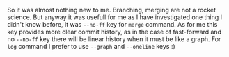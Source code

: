 So it was almost nothing new to me. Branching, merging are not a rocket science. 
But anyway it was usefull for me as I have investigated one thing I didn't know before, it was ```--no-ff``` key for ```merge``` command.
As for me this key provides more clear commit history, as in the case of fast-forward and no ```--no-ff``` key there will
be linear history when it must be like a graph. 
For ```log``` command I prefer to use ```--graph``` and ```--oneline``` keys :) 
